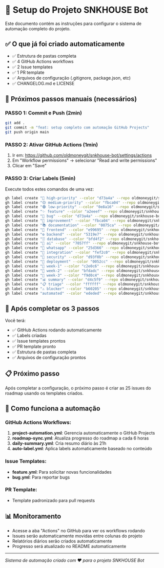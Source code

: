 # 🚀 Setup do Projeto SNKHOUSE Bot

Este documento contém as instruções para configurar o sistema de automação completo do projeto.

## ✅ O que já foi criado automaticamente

- ✅ Estrutura de pastas completa
- ✅ 4 GitHub Actions workflows
- ✅ 2 Issue templates
- ✅ 1 PR template
- ✅ Arquivos de configuração (.gitignore, package.json, etc)
- ✅ CHANGELOG.md e LICENSE

## 🔧 Próximos passos manuais (necessários)

### PASSO 1: Commit e Push (2min)
```bash
git add .
git commit -m "feat: setup completo com automação GitHub Projects"
git push origin main
```

### PASSO 2: Ativar GitHub Actions (1min)
1. Ir em: https://github.com/oldmoneygit/snkhouse-bot/settings/actions
2. Em "Workflow permissions" → selecionar "Read and write permissions"
3. Clicar em "Save"

### PASSO 3: Criar Labels (5min)
Execute todos estes comandos de uma vez:

```bash
gh label create "🔴 high-priority" --color "d73a4a" --repo oldmoneygit/snkhouse-bot
gh label create "🟡 medium-priority" --color "fbca04" --repo oldmoneygit/snkhouse-bot
gh label create "🟢 low-priority" --color "0e8a16" --repo oldmoneygit/snkhouse-bot
gh label create "✨ feature" --color "a2eeef" --repo oldmoneygit/snkhouse-bot
gh label create "🐛 bug" --color "d73a4a" --repo oldmoneygit/snkhouse-bot
gh label create "🔧 improvement" --color "fbca04" --repo oldmoneygit/snkhouse-bot
gh label create "📚 documentation" --color "0075ca" --repo oldmoneygit/snkhouse-bot
gh label create "🎨 frontend" --color "e99695" --repo oldmoneygit/snkhouse-bot
gh label create "⚙️ backend" --color "5319e7" --repo oldmoneygit/snkhouse-bot
gh label create "🗄️ database" --color "bfd4f2" --repo oldmoneygit/snkhouse-bot
gh label create "🤖 ai" --color "7057ff" --repo oldmoneygit/snkhouse-bot
gh label create "💬 whatsapp" --color "25d366" --repo oldmoneygit/snkhouse-bot
gh label create "🛒 integration" --color "fef2c0" --repo oldmoneygit/snkhouse-bot
gh label create "🔐 security" --color "d93f0b" --repo oldmoneygit/snkhouse-bot
gh label create "🚀 deployment" --color "0052cc" --repo oldmoneygit/snkhouse-bot
gh label create "📅 week-1" --color "c2e0c6" --repo oldmoneygit/snkhouse-bot
gh label create "📅 week-2" --color "bfdadc" --repo oldmoneygit/snkhouse-bot
gh label create "📅 week-3" --color "f9d0c4" --repo oldmoneygit/snkhouse-bot
gh label create "📊 summary" --color "d4c5f9" --repo oldmoneygit/snkhouse-bot
gh label create "📋 triage" --color "ffffff" --repo oldmoneygit/snkhouse-bot
gh label create "⚠️ blocker" --color "b60205" --repo oldmoneygit/snkhouse-bot
gh label create "automated" --color "ededed" --repo oldmoneygit/snkhouse-bot
```

## 🎉 Após completar os 3 passos

Você terá:
- ✅ GitHub Actions rodando automaticamente
- ✅ Labels criadas
- ✅ Issue templates prontos
- ✅ PR template pronto
- ✅ Estrutura de pastas completa
- ✅ Arquivos de configuração prontos

## 📋 Próximo passo

Após completar a configuração, o próximo passo é criar as 25 issues do roadmap usando os templates criados.

## 🔄 Como funciona a automação

### GitHub Actions Workflows:
1. **project-automation.yml**: Gerencia automaticamente o GitHub Projects
2. **roadmap-sync.yml**: Atualiza progresso do roadmap a cada 6 horas
3. **daily-summary.yml**: Cria resumo diário às 21h
4. **auto-label.yml**: Aplica labels automaticamente baseado no conteúdo

### Issue Templates:
- **feature.yml**: Para solicitar novas funcionalidades
- **bug.yml**: Para reportar bugs

### PR Template:
- Template padronizado para pull requests

## 📊 Monitoramento

- Acesse a aba "Actions" no GitHub para ver os workflows rodando
- Issues serão automaticamente movidas entre colunas do projeto
- Relatórios diários serão criados automaticamente
- Progresso será atualizado no README automaticamente

---

*Sistema de automação criado com ❤️ para o projeto SNKHOUSE Bot*
